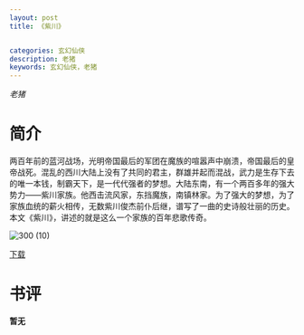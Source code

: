 ```yaml
---
layout: post
title: 《紫川》


categories: 玄幻仙侠
description: 老猪
keywords: 玄幻仙侠，老猪
---
```


*老猪*

# 简介

两百年前的蓝河战场，光明帝国最后的军团在魔族的喧嚣声中崩溃，帝国最后的皇帝战死。混乱的西川大陆上没有了共同的君主，群雄并起而混战，武力是生存下去的唯一本钱，制霸天下，是一代代强者的梦想。大陆东南，有一个两百多年的强大势力——紫川家族。他西击流风家，东挡魔族，南镇林家。为了强大的梦想，为了家族血统的薪火相传，无数紫川俊杰前仆后继，谱写了一曲的史诗般壮丽的历史。本文《紫川》，讲述的就是这么一个家族的百年悲歌传奇。

![300 (10)](http://tva2.sinaimg.cn/large/008dGP0Fgy1gtyiv667e6j304605kgll.jpg)

[下载](https://link.jscdn.cn/1drv/aHR0cHM6Ly8xZHJ2Lm1zL3QvcyFBaGU2R2dNWmVFb2poUUJaaFo4dFV5VkttdUhMP2U9RW4yTWlV.txt)
# 书评
**暂无**
